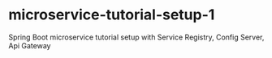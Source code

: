 # microservice-tutorial-setup-1
Spring Boot microservice tutorial setup with Service Registry, Config Server, Api Gateway
